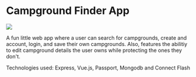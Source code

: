 # Campground Finder App
<img src="https://github.com/acbrent25/campground-finder/blob/master/campground-finder.gif?raw=true">

A fun little web app where a user can search for campgrounds, create and account, login, and save their own campgrounds. Also, features the abilitiy to edit campground details the user owns while protecting the ones they don't.

Technologies used: Express, Vue.js, Passport, Mongodb and Connect Flash
